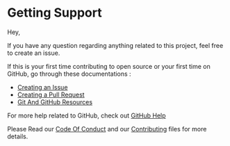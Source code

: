 # Getting Support

Hey,

If you have any question regarding anything related to this project, feel free to create an issue.

If this is your first time contributing to open source or your first time on GitHub, go through these documentations : 

- [Creating an Issue](https://help.github.com/en/github/managing-your-work-on-github/creating-an-issue)
- [Creating a Pull Request](https://help.github.com/en/github/collaborating-with-issues-and-pull-requests/creating-a-pull-request)
- [Git And GitHub Resources](https://docs.vijaybalaji.social/resources/git-and-github-resources)

For more help related to GitHub, check out [GitHub Help](https://help.github.com/en)

Please Read our [Code Of Conduct](https://github.com/SVijayB/URLShortener/blob/master/.github/CODE_OF_CONDUCT.md) and our [Contributing](https://github.com/SVijayB/URLShortener/blob/master/.github/CONTRIBUTING.md) files for more details.
